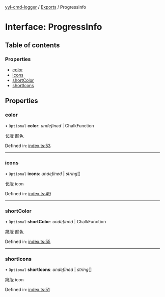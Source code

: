 [yyl-cmd-logger](../README.md) / [Exports](../modules.md) / ProgressInfo

# Interface: ProgressInfo

## Table of contents

### Properties

- [color](progressinfo.md#color)
- [icons](progressinfo.md#icons)
- [shortColor](progressinfo.md#shortcolor)
- [shortIcons](progressinfo.md#shorticons)

## Properties

### color

• `Optional` **color**: *undefined* \| ChalkFunction

长版 颜色

Defined in: [index.ts:53](https://github.com/jackness1208/yyl-cmd-logger/blob/fe68697/src/index.ts#L53)

___

### icons

• `Optional` **icons**: *undefined* \| *string*[]

长版 icon

Defined in: [index.ts:49](https://github.com/jackness1208/yyl-cmd-logger/blob/fe68697/src/index.ts#L49)

___

### shortColor

• `Optional` **shortColor**: *undefined* \| ChalkFunction

简版 颜色

Defined in: [index.ts:55](https://github.com/jackness1208/yyl-cmd-logger/blob/fe68697/src/index.ts#L55)

___

### shortIcons

• `Optional` **shortIcons**: *undefined* \| *string*[]

简版 icon

Defined in: [index.ts:51](https://github.com/jackness1208/yyl-cmd-logger/blob/fe68697/src/index.ts#L51)

